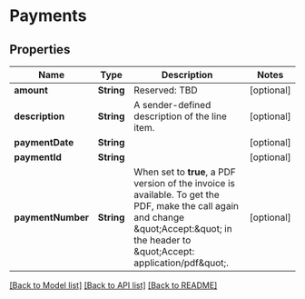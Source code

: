 # Payments

## Properties
Name | Type | Description | Notes
------------ | ------------- | ------------- | -------------
**amount** | **String** | Reserved: TBD | [optional] 
**description** | **String** | A sender-defined description of the line item.  | [optional] 
**paymentDate** | **String** |  | [optional] 
**paymentId** | **String** |  | [optional] 
**paymentNumber** | **String** | When set to **true**, a PDF version of the invoice is available.   To get the PDF, make the call again and change \&quot;Accept:\&quot; in the header to \&quot;Accept: application/pdf\&quot;. | [optional] 

[[Back to Model list]](../README.md#documentation-for-models) [[Back to API list]](../README.md#documentation-for-api-endpoints) [[Back to README]](../README.md)


